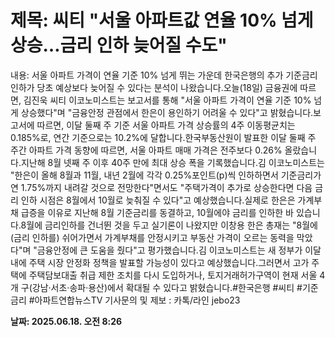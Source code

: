 # **제목: 씨티 "서울 아파트값 연율 10% 넘게 상승…금리 인하 늦어질 수도"**

  내용: 서울 아파트 가격이 연율 기준 10% 넘게 뛰는 가운데 한국은행의 추가 기준금리 인하가 당초 예상보다 늦어질 수 있다는 분석이 나왔습니다.오늘(18일) 금융권에 따르면, 김진욱 씨티 이코노미스트는 보고서를 통해 "서울 아파트 가격이 연율 기준 10% 넘게 상승했다"며 "금융안정 관점에서 한은이 용인하기 어려울 수 있다"고 밝혔습니다.보고서에 따르면, 이달 둘째 주 기준 서울 아파트 가격 상승률의 4주 이동평균치는 0.185%로, 연간 기준으로는 10.2%에 달합니다.한국부동산원이 발표한 이달 둘째 주 주간 아파트 가격 동향에 따르면, 서울 아파트 매매 가격은 전주보다 0.26% 올랐습니다.지난해 8월 넷째 주 이후 40주 만에 최대 상승 폭을 기록했습니다.김 이코노미스트는 "한은이 올해 8월과 11월, 내년 2월에 각각 0.25%포인트(p)씩 인하하면서 기준금리가 연 1.75%까지 내려갈 것으로 전망한다"면서도 "주택가격이 추가로 상승한다면 다음 금리 인하 시점은 8월에서 10월로 늦춰질 수 있다"고 예상했습니다.실제로 한은은 가계부채 급증을 이유로 지난해 8월 기준금리를 동결하고, 10월에야 금리를 인하한 바 있습니다.8월에 금리인하를 건너뛴 것을 두고 실기론이 나왔지만 이창용 한은 총재는 "8월에 (금리 인하를) 쉬어가면서 가계부채를 안정시키고 부동산 가격이 오르는 동력을 막았다"며 "금융안정에 큰 도움을 줬다"고 평가했습니다.김 이코노미스트는 새 정부가 이달 내에 주택 시장 안정화 정책을 발표할 가능성이 있다고 예상했습니다.그러면서 고가 주택에 주택담보대출 취급 제한 조치를 다시 도입하거나, 토지거래허가구역이 현재 서울 4개 구(강남·서초·송파·용산)에서 확대될 수 있다고 밝혔습니다.#한국은행 #씨티 #기준금리 #아파트연합뉴스TV 기사문의 및 제보 : 카톡/라인 jebo23

  **날짜: 2025.06.18. 오전 8:26**